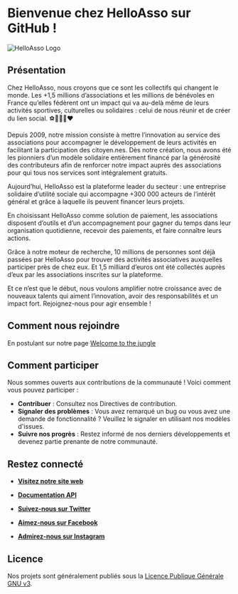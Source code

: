 # Bienvenue chez HelloAsso sur GitHub !

![HelloAsso Logo](https://cdn.helloasso.com/images/header_public/logo-helloasso1.svg)

## Présentation

Chez HelloAsso, nous croyons que ce sont les collectifs qui changent le monde. Les +1,5 millions d’associations et les millions de bénévoles en France qu’elles fédèrent ont un impact qui va au-delà même de leurs activités sportives, culturelles ou solidaires : celui de nous réunir et de créer du lien social. ⚽🎨🌱✊❤️

Depuis 2009, notre mission consiste à mettre l’innovation au service des associations pour accompagner le développement de leurs activités en facilitant la participation des citoyen.nes. Dès notre création, nous avons été les pionniers d’un modèle solidaire entièrement financé par la générosité des contributeurs afin de renforcer notre impact auprès des associations pour qui tous nos services sont intégralement gratuits.

Aujourd’hui, HelloAsso est la plateforme leader du secteur : une entreprise solidaire d’utilité sociale qui accompagne +300 000 acteurs de l’intérêt général et grâce à laquelle ils peuvent financer leurs projets.

En choisissant HelloAsso comme solution de paiement, les associations disposent d’outils et d’un accompagnement pour gagner du temps dans leur organisation quotidienne, recevoir des paiements, et faire connaître leurs actions.

Grâce à notre moteur de recherche, 10 millions de personnes sont déjà passées par HelloAsso pour trouver des activités associatives auxquelles participer près de chez eux. Et 1,5 milliard d’euros ont été collectés auprès d’eux par les associations inscrites sur la plateforme.

Et ce n’est que le début, nous voulons amplifier notre croissance avec de nouveaux talents qui aiment l’innovation, avoir des responsabilités et un impact fort. Rejoignez-nous pour agir ensemble !

## Comment nous rejoindre

En postulant sur notre page [Welcome to the jungle](https://www.welcometothejungle.com/fr/companies/helloasso/jobs)

## Comment participer

Nous sommes ouverts aux contributions de la communauté ! Voici comment vous pouvez participer :
- **Contribuer** : Consultez nos Directives de contribution.
- **Signaler des problèmes** : Vous avez remarqué un bug ou vous avez une demande de fonctionnalité ? Veuillez le signaler en utilisant nos modèles d'issues.
- **Suivre nos progrès** : Restez informé de nos derniers développements et devenez partie prenante de notre communauté.

## Restez connecté

- **[Visitez notre site web](https://www.helloasso.com)**
- **[Documentation API](https://dev.helloasso.com/)**

- **[Suivez-nous sur Twitter](https://twitter.com/helloasso)**
- **[Aimez-nous sur Facebook](https://www.facebook.com/helloasso)**
- **[Admirez-nous sur Instagram](https://www.instagram.com/helloasso_agirensemble)**

## Licence

Nos projets sont généralement publiés sous la [Licence Publique Générale GNU v3](https://www.gnu.org/licenses/gpl-3.0.fr.html).
